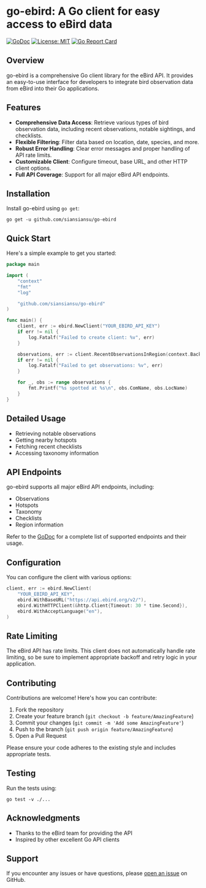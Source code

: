 # go-ebird: A Go client for easy access to eBird data

[![GoDoc](https://godoc.org/github.com/siansiansu/go-ebird?status.svg)](http://godoc.org/github.com/siansiansu/go-ebird) [![License: MIT](https://img.shields.io/badge/License-MIT-yellow.svg)](https://opensource.org/licenses/MIT) [![Go Report Card](https://goreportcard.com/badge/github.com/siansiansu/go-ebird)](https://goreportcard.com/report/github.com/siansiansu/go-ebird)

## Overview

go-ebird is a comprehensive Go client library for the eBird API. It provides an easy-to-use interface for developers to integrate bird observation data from eBird into their Go applications.

## Features

- **Comprehensive Data Access**: Retrieve various types of bird observation data, including recent observations, notable sightings, and checklists.
- **Flexible Filtering**: Filter data based on location, date, species, and more.
- **Robust Error Handling**: Clear error messages and proper handling of API rate limits.
- **Customizable Client**: Configure timeout, base URL, and other HTTP client options.
- **Full API Coverage**: Support for all major eBird API endpoints.

## Installation

Install go-ebird using `go get`:

```shell
go get -u github.com/siansiansu/go-ebird
```

## Quick Start

Here's a simple example to get you started:

```go
package main

import (
    "context"
    "fmt"
    "log"

    "github.com/siansiansu/go-ebird"
)

func main() {
    client, err := ebird.NewClient("YOUR_EBIRD_API_KEY")
    if err != nil {
        log.Fatalf("Failed to create client: %v", err)
    }

    observations, err := client.RecentObservationsInRegion(context.Background(), "US-NY", ebird.MaxResults(5))
    if err != nil {
        log.Fatalf("Failed to get observations: %v", err)
    }

    for _, obs := range observations {
        fmt.Printf("%s spotted at %s\n", obs.ComName, obs.LocName)
    }
}
```

## Detailed Usage

- Retrieving notable observations
- Getting nearby hotspots
- Fetching recent checklists
- Accessing taxonomy information

## API Endpoints

go-ebird supports all major eBird API endpoints, including:

- Observations
- Hotspots
- Taxonomy
- Checklists
- Region information

Refer to the [GoDoc](https://pkg.go.dev/github.com/siansiansu/go-ebird) for a complete list of supported endpoints and their usage.

## Configuration

You can configure the client with various options:

```go
client, err := ebird.NewClient(
    "YOUR_EBIRD_API_KEY",
    ebird.WithBaseURL("https://api.ebird.org/v2/"),
    ebird.WithHTTPClient(&http.Client{Timeout: 30 * time.Second}),
    ebird.WithAcceptLanguage("en"),
)
```

## Rate Limiting

The eBird API has rate limits. This client does not automatically handle rate limiting, so be sure to implement appropriate backoff and retry logic in your application.

## Contributing

Contributions are welcome! Here's how you can contribute:

1. Fork the repository
2. Create your feature branch (`git checkout -b feature/AmazingFeature`)
3. Commit your changes (`git commit -m 'Add some AmazingFeature'`)
4. Push to the branch (`git push origin feature/AmazingFeature`)
5. Open a Pull Request

Please ensure your code adheres to the existing style and includes appropriate tests.

## Testing

Run the tests using:

```shell
go test -v ./...
```

## Acknowledgments

- Thanks to the eBird team for providing the API
- Inspired by other excellent Go API clients

## Support

If you encounter any issues or have questions, please [open an issue](https://github.com/siansiansu/go-ebird/issues/new) on GitHub.